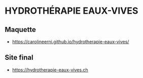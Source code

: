 # HYDROTHÉRAPIE EAUX-VIVES

## Maquette

-   https://carolineerni.github.io/hydrotherapie-eaux-vives/

## Site final

-   https://hydrotherapie-eaux-vives.ch
